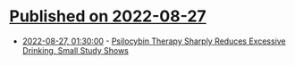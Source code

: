 # [Published on 2022-08-27](index.md)

* [2022-08-27, 01:30:00](https://science.slashdot.org/story/22/08/26/1752209/psilocybin-therapy-sharply-reduces-excessive-drinking-small-study-shows?utm_source=rss1.0mainlinkanon&utm_medium=feed) - [Psilocybin Therapy Sharply Reduces Excessive Drinking, Small Study Shows](https://science.slashdot.org/story/22/08/26/1752209/psilocybin-therapy-sharply-reduces-excessive-drinking-small-study-shows?utm_source=rss1.0mainlinkanon&utm_medium=feed)
